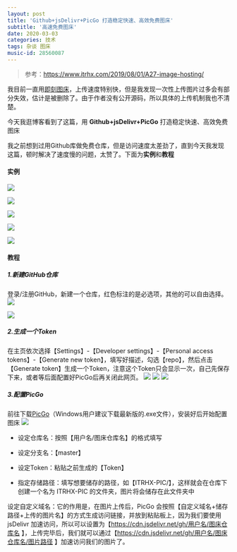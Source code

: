 ```yaml
---
layout: post
title: 'Github+jsDelivr+PicGo 打造稳定快速、高效免费图床'
subtitle: '高速免费图床'
date: 2020-03-03
categories: 技术
tags: 杂谈 图床
music-id: 28560087
---
```


> 参考：https://www.itrhx.com/2019/08/01/A27-image-hosting/

我目前一直用[即刻图床](https://jiketuchuang.com/)，上传速度特别快，但是我发现一次性上传图片过多会有部分失效，估计是被删除了。由于作者没有公开源码，所以具体的上传机制我也不清楚。

今天我逛博客看到了这篇，用 **Github+jsDelivr+PicGo** 打造稳定快速、高效免费图床

我之前想到过用Github库做免费仓库，但是访问速度太差劲了，直到今天我发现这篇，顿时解决了速度慢的问题，太赞了。下面为**实例**和**教程**

#### 实例

![](https://cdn.jsdelivr.net/gh/JMbaozi/Blogimg/Pictures/89a835f6790c30c5725086b86b602060.png)

![](https://cdn.jsdelivr.net/gh/JMbaozi/Blogimg/Pictures/87e25bda286bd77ea4d4c63ba73216e8.jpg)

![](https://cdn.jsdelivr.net/gh/JMbaozi/Blogimg/Pictures/3ce807c0c64dac135b05b16458a2fd17.png)

![](https://cdn.jsdelivr.net/gh/JMbaozi/Blogimg/Pictures/55f7a140a35c58861d7fdf88cb4634de.png)

![](https://cdn.jsdelivr.net/gh/JMbaozi/Blogimg/Pictures/2a2b25399f452ce8cb90aaa41e79f2dd.png)

#### 教程
##### 1.新建GitHub仓库
登录/注册GitHub，新建一个仓库，红色标注的是必选项，其他的可以自由选择。
![](https://cdn.jsdelivr.net/gh/JMbaozi/Blogimg/Pictures/图床1.png)

![](https://cdn.jsdelivr.net/gh/JMbaozi/Blogimg/Pictures/图床2.png)


##### 2.生成一个Token
在主页依次选择【Settings】-【Developer settings】-【Personal access tokens】-【Generate new token】，填写好描述，勾选【repo】，然后点击【Generate token】生成一个Token，注意这个Token只会显示一次，自己先保存下来，或者等后面配置好PicGo后再关闭此网页。
![](https://cdn.jsdelivr.net/gh/JMbaozi/Blogimg/Pictures/图床3.png)
![](https://cdn.jsdelivr.net/gh/JMbaozi/Blogimg/Pictures/图床4.png)
![](https://cdn.jsdelivr.net/gh/JMbaozi/Blogimg/Pictures/图床5.png)

##### 3.配置PicGo
前往下载[PicGo]( https://github.com/Molunerfinn/picgo/releases )（Windows用户建议下载最新版的.exe文件），安装好后开始配置图床
![](https://cdn.jsdelivr.net/gh/JMbaozi/Blogimg/Pictures/图床6.png)

* 设定仓库名：按照【用户名/图床仓库名】的格式填写

* 设定分支名：【master】

* 设定Token：粘贴之前生成的【Token】

* 指定存储路径：填写想要储存的路径，如【ITRHX-PIC/】，这样就会在仓库下创建一个名为 ITRHX-PIC 的文件夹，图片将会储存在此文件夹中

设定自定义域名：它的作用是，在图片上传后，PicGo 会按照【自定义域名+储存路径+上传的图片名】的方式生成访问链接，并放到粘贴板上，因为我们要使用 jsDelivr 加速访问，所以可以设置为【https://cdn.jsdelivr.net/gh/用户名/图床仓库名 】，上传完毕后，我们就可以通过【https://cdn.jsdelivr.net/gh/用户名/图床仓库名/图片路径 】加速访问我们的图片了。